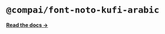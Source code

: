 # `@compai/font-noto-kufi-arabic`

[**Read the docs &rarr;**](https://components.ai/docs/typefaces/noto-kufi-arabic)
